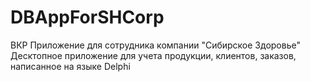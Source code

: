 # DBAppForSHCorp
ВКР Приложение для сотрудника компании "Сибирское Здоровье"
Десктопное приложение для учета продукции, клиентов, заказов, написанное на языке Delphi
